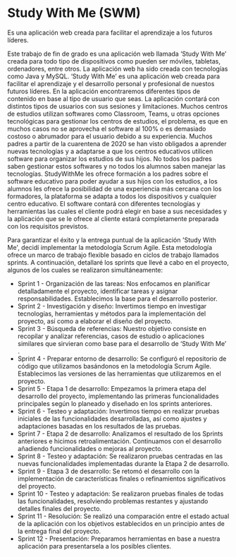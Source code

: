 # Study With Me (SWM)
Es una aplicación web creada para facilitar el aprendizaje a los futuros líderes.


Este trabajo de fin de grado es una aplicación web llamada ‘Study With Me’ creada para todo tipo de dispositivos como pueden ser móviles, tabletas, ordenadores, entre otros. La aplicación web ha sido creada con tecnologías como Java y MySQL.
‘Study With Me’ es una aplicación web creada para facilitar el aprendizaje y el desarrollo personal y profesional de nuestos futuros líderes. En la aplicación encontraremos diferentes tipos de contenido en base al tipo de usuario que seas. La aplicación contará con distintos tipos de usuarios con sus sesiones y limitaciones.
Muchos centros de estudios utilizan softwares como Classroom, Teams, u otras opciones tecnológicas para gestionar los centros de estudios, el problema, es que en muchos casos no se aprovecha el software al 100% o es demasiado costoso o abrumador para el usuario debido a su experiencia. Muchos padres a partir de la cuarentena de 2020 se han visto obligados a aprender nuevas tecnologías y a adaptarse a que los centros educativos utilicen software para organizar los estudios de sus hijos. No todos los padres saben gestionar estos softwares y no todos los alumnos saben manejar las tecnologías. 
StudyWithMe les ofrece formación a los padres sobre el software educativo para poder ayudar a sus hijos con los estudios, a los alumnos les ofrece la posibilidad de una experiencia más cercana con los formadores, la plataforma se adapta a todos los dispositivos y cualquier centro educativo. 
El software contará con diferentes tecnologías y herramientas las cuales el cliente podrá elegir en base a sus necesidades y la aplicación que se le ofrece al cliente estará completamente preparada con los requisitos previstos. 


Para garantizar el éxito y la entrega puntual de la aplicación 'Study With Me', decidí implementar la metodología Scrum Agile. Esta metodología ofrece un marco de trabajo flexible basado en ciclos de trabajo llamados sprints. A continuación, detallaré los sprints que llevé a cabo en el proyecto, algunos de los cuales se realizaron simultáneamente:

- Sprint 1 - Organización de las tareas: Nos enfocamos en planificar detalladamente el proyecto, identificar tareas y asignar responsabilidades. Establecimos la base para el desarrollo posterior.
- Sprint 2 - Investigación y diseño: Invertimos tiempo en investigar tecnologías, herramientas y métodos para la implementación del proyecto, así como a elaborar el diseño del proyecto.
- Sprint 3 - Búsqueda de referencias: Nuestro objetivo consiste en recopilar y analizar referencias, casos de estudio o aplicaciones similares que sirvieran como base para el desarrollo de ‘Study With Me’ .
- Sprint 4 - Preparar entorno de desarrollo: Se configuró el repositorio de código  que utilizamos basándonos en la metodología Scrum Agile. Establecimos las versiones de las herramientas que utilizaremos en el proyecto.
- Sprint 5 - Etapa 1 de desarrollo: Empezamos la primera etapa del desarrollo del proyecto, implementando las primeras funcionalidades principales según lo planeado y diseñado en los sprints anteriores.
- Sprint 6 - Testeo y adaptación: Invertimos tiempo en realizar pruebas iniciales de las funcionalidades desarrolladas, así como ajustes y adaptaciones basadas en los resultados de las pruebas.
- Sprint 7 - Etapa 2 de desarrollo: Analizamos el resultado de los Sprints anteriores e hicimos retroalimentación. Continuamos con el desarrollo añadiendo funcionalidades o mejoras al proyecto.
- Sprint 8 - Testeo y adaptación: Se realizaron pruebas centradas en las nuevas funcionalidades implementadas durante la Etapa 2 de desarrollo.
- Sprint 9 - Etapa 3 de desarrollo: Se retomó el desarrollo con la implementación de características finales o refinamientos significativos del proyecto.
- Sprint 10 - Testeo y adaptación: Se realizaron pruebas finales de todas las funcionalidades, resolviendo problemas restantes y ajustando detalles finales del proyecto.
- Sprint 11 - Resolución: Se realizó una comparación entre el estado actual de la aplicación con los objetivos establecidos en un principio antes de la entrega final del proyecto.
- Sprint 12 - Presentación: Preparamos herramientas en base a nuestra aplicación para presentarsela a los posibles clientes.
